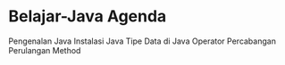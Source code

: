 # Belajar-Java Agenda

Pengenalan Java
Instalasi Java
Tipe Data di Java
Operator
Percabangan
Perulangan
Method
